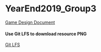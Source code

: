 # YearEnd2019_Group3

[Game Design Document](https://docs.google.com/document/d/1vbT3MNKpRWLHqhi-6HPNJhTJS4Z0kXFVcx3MI1DVESo/edit#)

#### Use Git LFS to download resource PNG
[Git LFS](https://git-lfs.github.com/) 